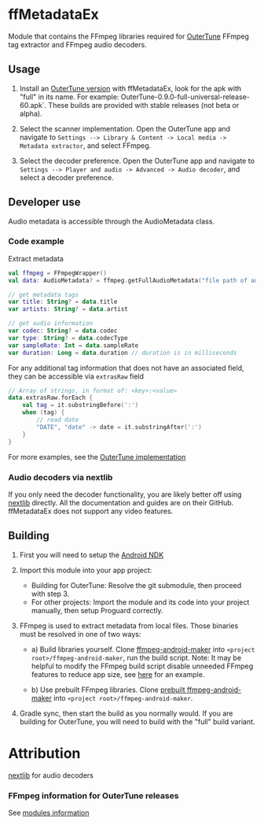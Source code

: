 # ffMetadataEx

Module that contains the FFmpeg libraries required for [OuterTune](https://github.com/OuterTune/OuterTune) FFmpeg tag
extractor and FFmpeg audio decoders.

## Usage

1. Install an [OuterTune version](https://github.com/OuterTune/OuterTune/releases) with ffMetadataEx, look for the apk
   with "full" in its name. For example: OuterTune-0.9.0-full-universal-release-60.apk`. These builds are provided with
   stable releases (not beta or alpha).

2. Select the scanner implementation. Open the OuterTune app and navigate to
   `Settings --> Library & Content -> Local media -> Metadata extractor`, and select FFmpeg.

3. Select the decoder preference. Open the OuterTune app and navigate to
   `Settings --> Player and audio -> Advanced -> Audio decoder`, and select a decoder preference.

## Developer use

Audio metadata is accessible through the AudioMetadata class.

### Code example

Extract metadata

```kotlin
val ffmpeg = FFmpegWrapper()
val data: AudioMetadata? = ffmpeg.getFullAudioMetadata("file path of audio file")

// get metadata tags
var title: String? = data.title
var artists: String? = data.artist

// get audio information
var codec: String? = data.codec
var type: String? = data.codecType
var sampleRate: Int = data.sampleRate
var duration: Long = data.duration // duration is in milliseconds
```

For any additional tag information that does not have an associated field, they can be accessible via `extrasRaw` field

```kotlin
// Array of strings, in format of: <key>:<value>
data.extrasRaw.forEach {
    val tag = it.substringBefore(':')
    when (tag) {
        // read date
        "DATE", "date" -> date = it.substringAfter(':')
    }
}
```

For more examples, see
the [OuterTune implementation](https://github.com/OuterTune/OuterTune/blob/dev/app/src/main/java/com/dd3boh/outertune/utils/scanners/FFmpegScanner.kt)

### Audio decoders via nextlib

If you only need the decoder functionality, you are likely better off
using [nextlib](https://github.com/anilbeesetti/nextlib) directly. All the documentation and guides are on their GitHub.
ffMetadataEx does not support any video features.

## Building

1. First you will need to setup the [Android NDK](https://developer.android.com/studio/projects/install-ndk)

2. Import this module into your app project:

    - Building for OuterTune: Resolve the git submodule, then proceed with step 3.
    - For other projects: Import the module and its code into your project manually, then setup Proguard correctly.

3. FFmpeg is used to extract metadata from local files. Those binaries must be resolved in one of two ways:

    - a) Build libraries yourself. Clone [ffmpeg-android-maker](https://github.com/Javernaut/ffmpeg-android-maker) into
      `<project root>/ffmpeg-android-maker`, run the build script. Note: It may be helpful to modify the
      FFmpeg build script disable unneeded FFmpeg features to reduce app size,
      see [here](https://github.com/mikooomich/ffmpeg-android-maker/blob/master/scripts/ffmpeg/build.sh) for an example.

    - b) Use prebuilt FFmpeg libraries.
      Clone [prebuilt ffmpeg-android-maker](https://github.com/mikooomich/ffmpeg-android-maker-prebuilt) into
      `<project root>/ffmpeg-android-maker`.

4. Gradle sync, then start the build as you normally would. If you are building for OuterTune, you will need to build
   with the "full" build variant.

# Attribution

[nextlib](https://github.com/anilbeesetti/nextlib) for audio decoders

### FFmpeg information for OuterTune releases

See [modules information](./Modules.md)
